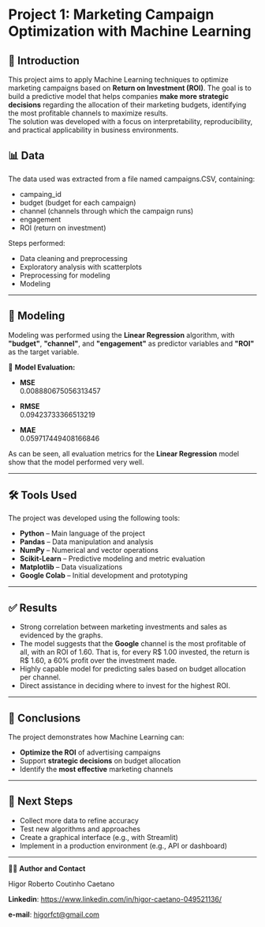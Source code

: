 # Project 1: Marketing Campaign Optimization with Machine Learning

## 📝 Introduction
This project aims to apply Machine Learning techniques to optimize marketing campaigns based on **Return on Investment (ROI)**. The goal is to build a predictive model that helps companies **make more strategic decisions** regarding the allocation of their marketing budgets, identifying the most profitable channels to maximize results.  
The solution was developed with a focus on interpretability, reproducibility, and practical applicability in business environments.

## 📊 Data

The data used was extracted from a file named campaigns.CSV, containing:

- campaing_id
- budget (budget for each campaign)
- channel (channels through which the campaign runs)
- engagement
- ROI (return on investment)

Steps performed:

- Data cleaning and preprocessing
- Exploratory analysis with scatterplots
- Preprocessing for modeling
- Modeling

---

## 🤖 Modeling

Modeling was performed using the **Linear Regression** algorithm, with **"budget"**, **"channel"**, and **"engagement"** as predictor variables and **"ROI"** as the target variable.

📌 **Model Evaluation:**  
- **MSE**  
  0.008880675056313457

- **RMSE**  
  0.09423733366513219

- **MAE**  
  0.059717449408166846

As can be seen, all evaluation metrics for the **Linear Regression** model show that the model performed very well.

---

## 🛠️ Tools Used

The project was developed using the following tools:

- **Python** – Main language of the project
- **Pandas** – Data manipulation and analysis
- **NumPy** – Numerical and vector operations
- **Scikit-Learn** – Predictive modeling and metric evaluation
- **Matplotlib** – Data visualizations
- **Google Colab** – Initial development and prototyping

---

## ✅ Results

- Strong correlation between marketing investments and sales as evidenced by the graphs.
- The model suggests that the **Google** channel is the most profitable of all, with an ROI of 1.60. That is, for every R$ 1.00 invested, the return is R$ 1.60, a 60% profit over the investment made.
- Highly capable model for predicting sales based on budget allocation per channel.
- Direct assistance in deciding where to invest for the highest ROI.

---

## 🧠 Conclusions

The project demonstrates how Machine Learning can:

- **Optimize the ROI** of advertising campaigns
- Support **strategic decisions** on budget allocation
- Identify the **most effective** marketing channels

---

## 🔄 Next Steps

- Collect more data to refine accuracy
- Test new algorithms and approaches
- Create a graphical interface (e.g., with Streamlit)
- Implement in a production environment (e.g., API or dashboard)

---

🧑‍💻 **Author and Contact**

Higor Roberto Coutinho Caetano

**Linkedin**: https://www.linkedin.com/in/higor-caetano-049521136/

**e-mail**: higorfct@gmail.com


